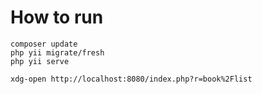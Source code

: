 # How to run

```
composer update
php yii migrate/fresh
php yii serve

xdg-open http://localhost:8080/index.php?r=book%2Flist
```
